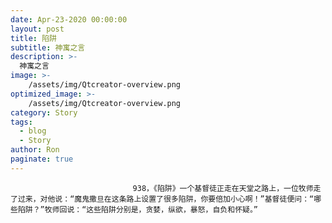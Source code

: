 ```yaml
---
date: Apr-23-2020 00:00:00
layout: post
title: 陷阱
subtitle: 神寓之言
description: >-
  神寓之言
image: >-
    /assets/img/Qtcreator-overview.png
optimized_image: >-
    /assets/img/Qtcreator-overview.png
category: Story
tags:
  - blog
  - Story
author: Ron
paginate: true
---
```


							　　938，《陷阱》一个基督徒正走在天堂之路上，一位牧师走了过来，对他说：“魔鬼撒旦在这条路上设置了很多陷阱，你要倍加小心啊！”基督徒便问：“哪些陷阱？”牧师回说：“这些陷阱分别是，贪婪，纵欲，暴怒，自负和怀疑。”
							
							
						